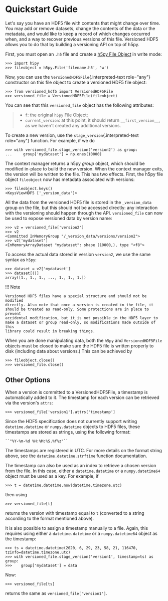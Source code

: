 # Quickstart Guide

Let\'s say you have an HDF5 file with contents that might change over
time. You may add or remove datasets, change the contents of the data or
the metadata, and would like to keep a record of which changes occurred
when, and a way to recover previous versions of this file. Versioned
HDF5 allows you to do that by building a versioning API on top of h5py.

First, you must open an `.h5` file and create a [h5py File
Object](http://docs.h5py.org/en/stable/high/file.html) in write mode:

    >>> import h5py
    >>> fileobject = h5py.File('filename.h5', 'w')

Now, you can use the `VersionedHDF5File`{.interpreted-text role="any"}
constructor on this file object to create a versioned HDF5 file object:

    >>> from versioned_hdf5 import VersionedHDF5File
    >>> versioned_file = VersionedHDF5File(fileobject)

You can see that this `versioned_file` object has the following
attributes:

> -   `f`: the original `h5py` File Object;
> -   `current_version`: at this point, it should return
>     `__first_version__`, as we haven\'t created any additional
>     versions.

To create a new version, use the `stage_version`{.interpreted-text
role="any"} function. For example, if we do

```
>>> with versioned_file.stage_version('version2') as group:
...     group['mydataset'] = np.ones(10000)
```

The context manager returns a h5py *group* object, which should be
modified in-place to build the new version. When the context manager
exits, the version will be written to the file. This has two effects.
First, the h5py file object `fileobject` now has metadata associated
with versions:

    >>> fileobject.keys()
    <KeysViewHDF5 ['_version_data']>

All the data from the versioned HDF5 file is stored in the
`_version_data` group on the file, but this should not be accessed
directly: any interaction with the versioning should happen through the
API. `versioned_file` can now be used to expose versioned data by
version name:

    >>> v2 = versioned_file['version2']
    >>> v2
    <Committed InMemoryGroup "/_version_data/versions/version2">
    >>> v2['mydataset']
    <InMemoryArrayDataset "mydataset": shape (10000,), type "<f8">

To access the actual data stored in version `version2`, we use the same
syntax as `h5py`:

    >>> dataset = v2['mydataset']
    >>> dataset[()]
    array([1., 1., 1., ..., 1., 1., 1.])

!!! Note

    Versioned HDF5 files have a special structure and should not be modified
    directly. Also note that once a version is created in the file, it
    should be treated as read-only. Some protections are in place to prevent
    accidental modification, but it is not possible in the HDF5 layer to
    make a dataset or group read-only, so modifications made outside of this
    library could result in breaking things.

When you are done manipulating data, both the `h5py` and
`VersionedHDF5File` objects must be closed to make sure the HDF5 file is
written properly to disk (including data about versions.) This can be
achieved by

```
>>> fileobject.close()
>>> versioned_file.close()
```

## Other Options

When a version is committed to a VersionedHDF5File, a timestamp is
automatically added to it. The timestamp for each version can be
retrieved via the version\'s `attrs`:

    >>> versioned_file['version1'].attrs['timestamp']

Since the HDF5 specification does not currently support writing
`datetime.datetime` or `numpy.datetime` objects to HDF5 files, these
timestamps are stored as strings, using the following format:

    ``"%Y-%m-%d %H:%M:%S.%f%z"``

The timestamps are registered in UTC. For more details on the format
string above, see the `datetime.datetime.strftime` function
documentation.

The timestamp can also be used as an index to retrieve a chosen version
from the file. In this case, either a `datetime.datetime` or a
`numpy.datetime64` object must be used as a key. For example, if

```
>>> t = datetime.datetime.now(datetime.timezone.utc)
```

then using

```
>>> versioned_file[t]
```

returns the version with timestamp equal to `t` (converted to a string
according to the format mentioned above).

It is also possible to assign a timestamp manually to a file. Again,
this requires using either a `datetime.datetime` or a `numpy.datetime64`
object as the timestamp:

    >>> ts = datetime.datetime(2020, 6, 29, 23, 58, 21, 116470, tzinfo=datetime.timezone.utc)
    >>> with versioned_file.stage_version('version1', timestamp=ts) as group:
    >>>    group['mydataset'] = data

Now:

    >>> versioned_file[ts]

returns the same as `versioned_file['version1']`.
